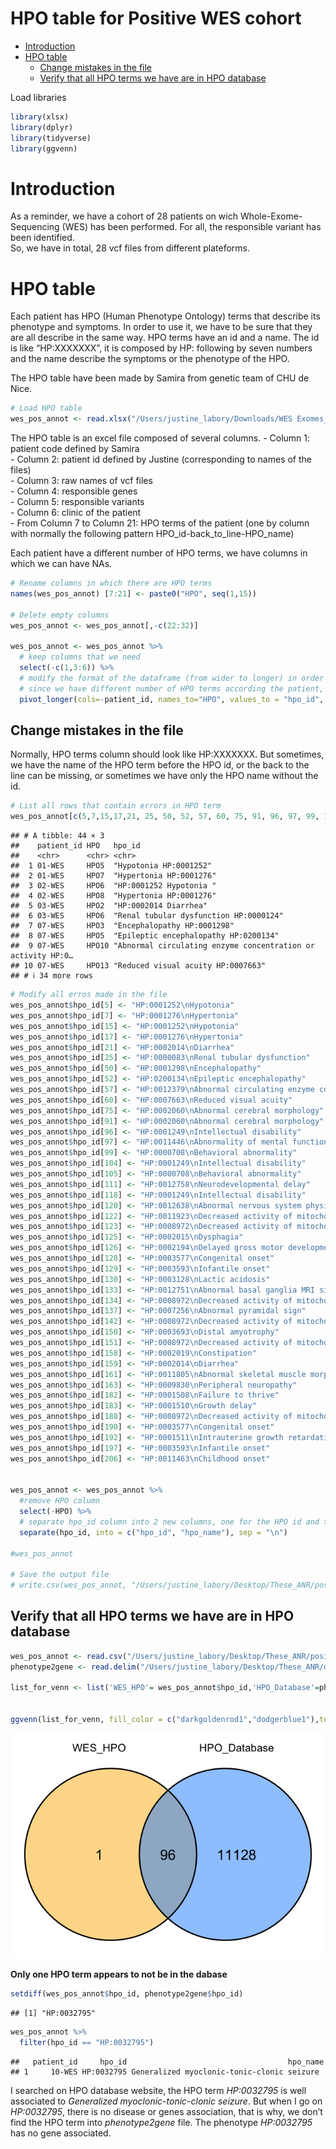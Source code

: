 HPO table for Positive WES cohort
================

- <a href="#introduction" id="toc-introduction">Introduction</a>
- <a href="#hpo-table" id="toc-hpo-table">HPO table</a>
  - <a href="#change-mistakes-in-the-file"
    id="toc-change-mistakes-in-the-file">Change mistakes in the file</a>
  - <a href="#verify-that-all-hpo-terms-we-have-are-in-hpo-database"
    id="toc-verify-that-all-hpo-terms-we-have-are-in-hpo-database">Verify
    that all HPO terms we have are in HPO database</a>

Load libraries

``` r
library(xlsx)
library(dplyr)
library(tidyverse)
library(ggvenn)
```

# Introduction

As a reminder, we have a cohort of 28 patients on wich
Whole-Exome-Sequencing (WES) has been performed. For all, the
responsible variant has been identified. <br> So, we have in total, 28
vcf files from different plateforms.

# HPO table

Each patient has HPO (Human Phenotype Ontology) terms that describe its
phenotype and symptoms. In order to use it, we have to be sure that they
are all describe in the same way. HPO terms have an id and a name. The
id is like “HP:XXXXXXX”, it is composed by HP: following by seven
numbers and the name describe the symptoms or the phenotype of the HPO.

The HPO table have been made by Samira from genetic team of CHU de Nice.

``` r
# Load HPO table
wes_pos_annot <- read.xlsx("/Users/justine_labory/Downloads/WES Exomes_positifs pr Viola-v2.xls", header = T, sheetIndex = 1)
```

The HPO table is an excel file composed of several columns. - Column 1:
patient code defined by Samira<br> - Column 2: patient id defined by
Justine (corresponding to names of the files)<br> - Column 3: raw names
of vcf files<br> - Column 4: responsible genes<br> - Column 5:
responsible variants<br> - Column 6: clinic of the patient<br> - From
Column 7 to Column 21: HPO terms of the patient (one by column with
normally the following pattern HPO_id-back_to_line-HPO_name)<br>

Each patient have a different number of HPO terms, we have columns in
which we can have NAs.

``` r
# Rename columns in which there are HPO terms
names(wes_pos_annot) [7:21] <- paste0("HPO", seq(1,15))

# Delete empty columns
wes_pos_annot <- wes_pos_annot[,-c(22:32)]

wes_pos_annot <- wes_pos_annot %>%
  # keep columns that we need
  select(-c(1,3:6)) %>%
  # modify the format of the dataframe (from wider to longer) in order to have in a same column HPO terms
  # since we have different number of HPO terms according the patient, we remove NA.
  pivot_longer(cols=-patient_id, names_to="HPO", values_to = "hpo_id", values_drop_na = T)
```

## Change mistakes in the file

Normally, HPO terms column should look like HP:XXXXXXX. But sometimes,
we have the name of the HPO term before the HPO id, or the back to the
line can be missing, or sometimes we have only the HPO name without the
id.

``` r
# List all rows that contain errors in HPO term
wes_pos_annot[c(5,7,15,17,21, 25, 50, 52, 57, 60, 75, 91, 96, 97, 99, 104, 105, 111, 118, 120, 122, 123, 125, 126, 128:130, 133, 134, 137, 142, 150, 151,158, 159, 161, 163, 182, 183, 188, 190, 192, 197, 206),]
```

    ## # A tibble: 44 × 3
    ##    patient_id HPO   hpo_id                                                      
    ##    <chr>      <chr> <chr>                                                       
    ##  1 01-WES     HPO5  "Hypotonia HP:0001252"                                      
    ##  2 01-WES     HPO7  "Hypertonia HP:0001276"                                     
    ##  3 02-WES     HPO6  "HP:0001252 Hypotonia "                                     
    ##  4 02-WES     HPO8  "Hypertonia HP:0001276"                                     
    ##  5 03-WES     HPO2  "HP:0002014 Diarrhea"                                       
    ##  6 03-WES     HPO6  "Renal tubular dysfunction HP:0000124"                      
    ##  7 07-WES     HPO3  "Encephalopathy HP:0001298"                                 
    ##  8 07-WES     HPO5  "Epileptic encephalopathy HP:0200134"                       
    ##  9 07-WES     HPO10 "Abnormal circulating enzyme concentration or activity HP:0…
    ## 10 07-WES     HPO13 "Reduced visual acuity HP:0007663"                          
    ## # ℹ 34 more rows

``` r
# Modify all erros made in the file
wes_pos_annot$hpo_id[5] <- "HP:0001252\nHypotonia"
wes_pos_annot$hpo_id[7] <- "HP:0001276\nHypertonia"
wes_pos_annot$hpo_id[15] <- "HP:0001252\nHypotonia"
wes_pos_annot$hpo_id[17] <- "HP:0001276\nHypertonia"
wes_pos_annot$hpo_id[21] <- "HP:0002014\nDiarrhea"
wes_pos_annot$hpo_id[25] <- "HP:0000083\nRenal tubular dysfunction"
wes_pos_annot$hpo_id[50] <- "HP:0001298\nEncephalopathy"
wes_pos_annot$hpo_id[52] <- "HP:0200134\nEpileptic encephalopathy"
wes_pos_annot$hpo_id[57] <- "HP:0012379\nAbnormal circulating enzyme concentration or activity"
wes_pos_annot$hpo_id[60] <- "HP:0007663\nReduced visual acuity"
wes_pos_annot$hpo_id[75] <- "HP:0002060\nAbnormal cerebral morphology"
wes_pos_annot$hpo_id[91] <- "HP:0002060\nAbnormal cerebral morphology"
wes_pos_annot$hpo_id[96] <- "HP:0001249\nIntellectual disability"
wes_pos_annot$hpo_id[97] <- "HP:0011446\nAbnormality of mental function"
wes_pos_annot$hpo_id[99] <- "HP:0000708\nBehavioral abnormality"
wes_pos_annot$hpo_id[104] <- "HP:0001249\nIntellectual disability"
wes_pos_annot$hpo_id[105] <- "HP:0000708\nBehavioral abnormality"
wes_pos_annot$hpo_id[111] <- "HP:0012758\nNeurodevelopmental delay"
wes_pos_annot$hpo_id[118] <- "HP:0001249\nIntellectual disability"
wes_pos_annot$hpo_id[120] <- "HP:0012638\nAbnormal nervous system physiology"
wes_pos_annot$hpo_id[122] <- "HP:0011923\nDecreased activity of mitochondrial complex I"
wes_pos_annot$hpo_id[123] <- "HP:0008972\nDecreased activity of mitochondrial respiratory chain"
wes_pos_annot$hpo_id[125] <- "HP:0002015\nDysphagia"
wes_pos_annot$hpo_id[126] <- "HP:0002194\nDelayed gross motor development"
wes_pos_annot$hpo_id[128] <- "HP:0003577\nCongenital onset"
wes_pos_annot$hpo_id[129] <- "HP:0003593\nInfantile onset"
wes_pos_annot$hpo_id[130] <- "HP:0003128\nLactic acidosis"
wes_pos_annot$hpo_id[133] <- "HP:0012751\nAbnormal basal ganglia MRI signal intensity"
wes_pos_annot$hpo_id[134] <- "HP:0008972\nDecreased activity of mitochondrial respiratory chain"
wes_pos_annot$hpo_id[137] <- "HP:0007256\nAbnormal pyramidal sign"
wes_pos_annot$hpo_id[142] <- "HP:0008972\nDecreased activity of mitochondrial respiratory chain"
wes_pos_annot$hpo_id[150] <- "HP:0003693\nDistal amyotrophy"
wes_pos_annot$hpo_id[151] <- "HP:0008972\nDecreased activity of mitochondrial respiratory chain"
wes_pos_annot$hpo_id[158] <- "HP:0002019\nConstipation"
wes_pos_annot$hpo_id[159] <- "HP:0002014\nDiarrhea"
wes_pos_annot$hpo_id[161] <- "HP:0011805\nAbnormal skeletal muscle morphology"
wes_pos_annot$hpo_id[163] <- "HP:0009830\nPeripheral neuropathy"
wes_pos_annot$hpo_id[182] <- "HP:0001508\nFailure to thrive"
wes_pos_annot$hpo_id[183] <- "HP:0001510\nGrowth delay"
wes_pos_annot$hpo_id[188] <- "HP:0008972\nDecreased activity of mitochondrial respiratory chain"
wes_pos_annot$hpo_id[190] <- "HP:0003577\nCongenital onset"
wes_pos_annot$hpo_id[192] <- "HP:0001511\nIntrauterine growth retardation"
wes_pos_annot$hpo_id[197] <- "HP:0003593\nInfantile onset"
wes_pos_annot$hpo_id[206] <- "HP:0011463\nChildhood onset"


wes_pos_annot <- wes_pos_annot %>%
  #remove HPO column
  select(-HPO) %>%
  # separate hpo_id column into 2 new columns, one for the HPO id and the other one for name.
  separate(hpo_id, into = c("hpo_id", "hpo_name"), sep = "\n")

#wes_pos_annot

# Save the output file
# write.csv(wes_pos_annot, "/Users/justine_labory/Desktop/These_ANR/positive_wes_hpo_table.csv", row.names = F)
```

## Verify that all HPO terms we have are in HPO database

``` r
wes_pos_annot <- read.csv("/Users/justine_labory/Desktop/These_ANR/positive_wes_hpo_table.csv")
phenotype2gene <- read.delim("/Users/justine_labory/Desktop/These_ANR/database/hpo/phenotype_to_genes.txt")

list_for_venn <- list('WES_HPO'= wes_pos_annot$hpo_id,'HPO_Database'=phenotype2gene$hpo_id) 


ggvenn(list_for_venn, fill_color = c("darkgoldenrod1","dodgerblue1"),text_size = 8, stroke_linetype=1, show_percentage = F)
```

![](HPO_table_files/figure-gfm/unnamed-chunk-5-1.png)<!-- -->

**Only one HPO term appears to not be in the dabase**

``` r
setdiff(wes_pos_annot$hpo_id, phenotype2gene$hpo_id)
```

    ## [1] "HP:0032795"

``` r
wes_pos_annot %>%
  filter(hpo_id == "HP:0032795")
```

    ##   patient_id     hpo_id                                    hpo_name
    ## 1     10-WES HP:0032795 Generalized myoclonic-tonic-clonic seizure

I searched on HPO database website, the HPO term *HP:0032795* is well
associated to *Generalized myoclonic-tonic-clonic seizure*. But when I
go on *HP:0032795*, there is no disease or genes association, that is
why, we don’t find the HPO term into *phenotype2gene* file. The
phenotype *HP:0032795* has no gene associated.

